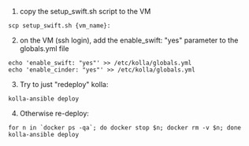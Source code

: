 1) copy the setup_swift.sh script to the VM
```
scp setup_swift.sh {vm_name}:
```

2) on the VM (ssh login), add the enable_swift: "yes" parameter to the globals.yml file
```
echo 'enable_swift: "yes"' >> /etc/kolla/globals.yml
echo 'enable_cinder: "yes"' >> /etc/kolla/globals.yml
```

3) Try to just "redeploy" kolla:
```
kolla-ansible deploy
```

4) Otherwise re-deploy:
```
for n in `docker ps -qa`; do docker stop $n; docker rm -v $n; done
kolla-ansible deploy
```
